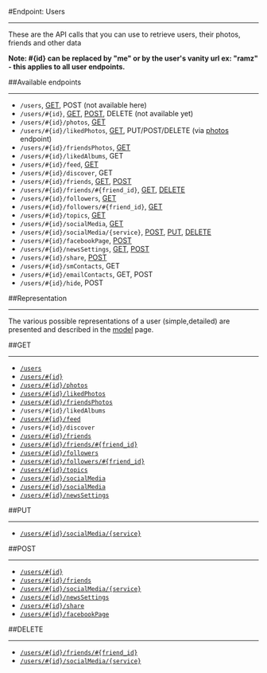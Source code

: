 #Endpoint: Users
***

These are the API calls that you can use to retrieve users, their photos, friends and other data

**Note: #{id} can be replaced by "me" or by the user's vanity url ex: "ramz" - this applies to all user endpoints.**

##Available endpoints
***

* `/users`, [GET](users/GET_users.md#files), POST (not available here)
* `/users/#{id}`, [GET](users/GET_users_id.md#files), [POST](users/POST_users_id.md#files), DELETE (not available yet)
* `/users/#{id}/photos`, [GET](users/GET_users_id_photos.md#files)
* `/users/#{id}/likedPhotos`, [GET](users/GET_users_id_likedPhotos.md#files), PUT/POST/DELETE (via [photos](https://github.com/eyeem/API/blob/master/endpoints/photos.md#files) endpoint)
* `/users/#{id}/friendsPhotos`, [GET](users/GET_users_id_friendsPhotos.md#files)
* `/users/#{id}/likedAlbums`, GET
* `/users/#{id}/feed`, [GET](users/GET_users_id_feed.md#files)
* `/users/#{id}/discover`, GET
* `/users/#{id}/friends`, [GET](users/GET_users_id_friends.md#files), [POST](users/POST_users_id_friends.md#files)
* `/users/#{id}/friends/#{friend_id}`, [GET](users/GET_users_id_friends_id.md#files),  [DELETE](users/DELETE_users_id_friends_id.md#files)
* `/users/#{id}/followers`, [GET](users/GET_users_id_followers.md#files)
* `/users/#{id}/followers/#{friend_id}`, [GET](users/GET_users_id_followers_id.md#files)
* `/users/#{id}/topics`, [GET](users/GET_users_id_topics.md#files)
* `/users/#{id}/socialMedia`, [GET](users/GET_users_id_socialMedia.md#files)
* `/users/#{id}/socialMedia/{service}`, [POST](users/POST_users_id_socialMedia_service.md#files), [PUT](users/PUT_users_id_socialMedia_service.md#files), [DELETE](users/DELETE_users_id_socialMedia_service.md#files)
* `/users/#{id}/facebookPage`, [POST](users/POST_users_id_facebookPage.md#files) 
* `/users/#{id}/newsSettings`, [GET](users/GET_users_id_newsSettings.md#files), [POST](users/POST_users_id_newsSettings.md#files)
* `/users/#{id}/share`, [POST](users/POST_users_id_share.md#files)
* `/users/#{id}/smContacts`, GET
* `/users/#{id}/emailContacts`, GET, POST
* `/users/#{id}/hide`, POST

##Representation
***

The various possible representations of a user (simple,detailed) are presented and described in the [model](../resources/model.md#files) page.



##GET
***

* [`/users`](users/GET_users.md#files)
* [`/users/#{id}`](users/GET_users_id.md#files)
* [`/users/#{id}/photos`](users/GET_users_id_photos.md#files)
* [`/users/#{id}/likedPhotos`](users/GET_users_id_photos.md#files)
* [`/users/#{id}/friendsPhotos`](users/GET_users_id_friendsPhotos.md#files)
* `/users/#{id}/likedAlbums`
* [`/users/#{id}/feed`](users/GET_users_id_feed.md#files)
* `/users/#{id}/discover`
* [`/users/#{id}/friends`](users/GET_users_id_friends.md#files) 
* [`/users/#{id}/friends/#{friend_id}`](users/GET_users_id_friends_id.md#files) 
* [`/users/#{id}/followers`](users/GET_users_id_followers.md#files) 
* [`/users/#{id}/followers/#{friend_id}`](users/GET_users_id_followers_id.md#files) 
* [`/users/#{id}/topics`](users/GET_users_id_topics.md#files) 
* [`/users/#{id}/socialMedia`](users/GET_users_id_socialMedia.md#files) 
* [`/users/#{id}/socialMedia`](users/GET_users_id_socialMedia.md#files) 
* [`/users/#{id}/newsSettings`](users/GET_users_id_newsSettings.md#files) 


##PUT
***

* [`/users/#{id}/socialMedia/{service}`](users/PUT_users_id_socialMedia_service.md#files)

##POST
***

* [`/users/#{id}`](users/POST_users_id.md#files)
* [`/users/#{id}/friends`](users/POST_users_id_friend.md#files) 
* [`/users/#{id}/socialMedia/{service}`](users/POST_users_id_socialMedia_service.md#files) 
* [`/users/#{id}/newsSettings`](users/POST_users_id_newsSettings.md#files) 
* [`/users/#{id}/share`](users/POST_users_id_share.md#files) 
* [`/users/#{id}/facebookPage`](users/POST_users_id_facebookPage.md#files) 


##DELETE
***

* [`/users/#{id}/friends/#{friend_id}`](users/DELETE_users_id_friends_id.md#files) 
* [`/users/#{id}/socialMedia/{service}`](users/DELETE_users_id_socialMedia_service.md#files) 